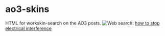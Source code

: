 # ao3-skins
HTML for workskin-search on the AO3 posts.
    <img class="search-icon" src="https://github.com/42chickennuggets/ao3-skins/blob/main/search-icon.png" alt="Web search:" />
    <span class="search-text">
      <u>how to stop electrical interference</u>
    </span>

